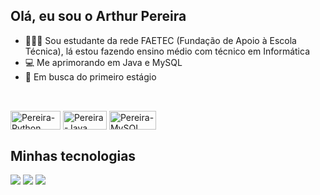 ## Olá, eu sou o Arthur Pereira

  - 👨🏾‍🎓 Sou estudante da rede FAETEC (Fundação de Apoio à Escola Técnica), lá estou fazendo ensino médio com técnico em Informática
  - 💻 Me aprimorando em Java e MySQL
  - 🔭 Em busca do primeiro estágio 


  ##
  
<div style="display: inline_block"><br>
  <img align="center" alt="Pereira-Python" height="30" width="80" src="https://img.shields.io/badge/Python-14354C?style=for-the-badge&logo=python&logoColor=white">
  <img align="center" alt="Pereira-Java" height="30" width="70" src="https://img.shields.io/badge/Java-ED8B00?style=for-the-badge&logo=openjdk&logoColor=white">
  <img align="center" alt="Pereira-MySQL" height="30" width="75" src="https://img.shields.io/badge/MySQL-005C84?style=for-the-badge&logo=mysql&logoColor=white">
</div>

  ## Minhas tecnologias

<div> 
  <a href="https://instagram.com/arthurper2eira" target="_blank"><img src="https://img.shields.io/badge/-Instagram-%23E4405F?style=for-the-badge&logo=instagram&logoColor=white" target="_blank"></a>
  <a href = "mailto:arthur.ppa2@gmail.com"><img src="https://img.shields.io/badge/-Gmail-%23333?style=for-the-badge&logo=gmail&logoColor=white" target="_blank"></a>
  <a href="https://www.linkedin.com/in/arthur-pedro-24336934a/" target="_blank"><img src="https://img.shields.io/badge/-LinkedIn-%230077B5?style=for-the-badge&logo=linkedin&logoColor=white" target="_blank"></a> 
  
</div>
